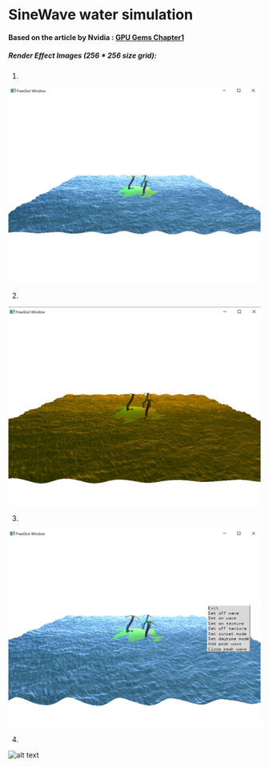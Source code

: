 # SineWave water simulation

#### Based on the article by Nvidia : [GPU Gems Chapter1](https://developer.nvidia.com/gpugems/gpugems/part-i-natural-effects/chapter-1-effective-water-simulation-physical-models)

##### Render Effect Images (256 * 256 size grid):

1. 
![alt text](sinewave_1.png "1")

2. 
![alt text](sinewave_2.png "2")

3. 
![alt text](sinewave_3.png "3")

4. 
![alt text](sinewave_4.png "4")
